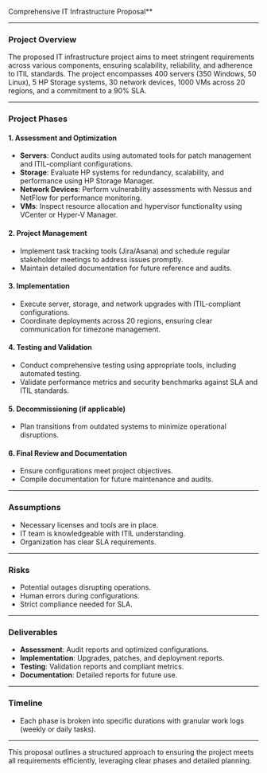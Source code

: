 Comprehensive IT Infrastructure Proposal**

---

### **Project Overview**
The proposed IT infrastructure project aims to meet stringent requirements across various components, ensuring scalability, reliability, and adherence to ITIL standards. The project encompasses 400 servers (350 Windows, 50 Linux), 5 HP Storage systems, 30 network devices, 1000 VMs across 20 regions, and a commitment to a 90% SLA.

---

### **Project Phases**

#### **1. Assessment and Optimization**
- **Servers**: Conduct audits using automated tools for patch management and ITIL-compliant configurations.
- **Storage**: Evaluate HP systems for redundancy, scalability, and performance using HP Storage Manager.
- **Network Devices**: Perform vulnerability assessments with Nessus and NetFlow for performance monitoring.
- **VMs**: Inspect resource allocation and hypervisor functionality using VCenter or Hyper-V Manager.

#### **2. Project Management**
- Implement task tracking tools (Jira/Asana) and schedule regular stakeholder meetings to address issues promptly.
- Maintain detailed documentation for future reference and audits.

#### **3. Implementation**
- Execute server, storage, and network upgrades with ITIL-compliant configurations.
- Coordinate deployments across 20 regions, ensuring clear communication for timezone management.

#### **4. Testing and Validation**
- Conduct comprehensive testing using appropriate tools, including automated testing.
- Validate performance metrics and security benchmarks against SLA and ITIL standards.

#### **5. Decommissioning (if applicable)**
- Plan transitions from outdated systems to minimize operational disruptions.

#### **6. Final Review and Documentation**
- Ensure configurations meet project objectives.
- Compile documentation for future maintenance and audits.

---

### **Assumptions**
- Necessary licenses and tools are in place.
- IT team is knowledgeable with ITIL understanding.
- Organization has clear SLA requirements.

---

### **Risks**
- Potential outages disrupting operations.
- Human errors during configurations.
- Strict compliance needed for SLA.

---

### **Deliverables**
- **Assessment**: Audit reports and optimized configurations.
- **Implementation**: Upgrades, patches, and deployment reports.
- **Testing**: Validation reports and compliant metrics.
- **Documentation**: Detailed reports for future use.

---

### **Timeline**
- Each phase is broken into specific durations with granular work logs (weekly or daily tasks).

---

This proposal outlines a structured approach to ensuring the project meets all requirements efficiently, leveraging clear phases and detailed planning.